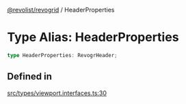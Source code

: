 [@revolist/revogrid](README.md) / HeaderProperties

# Type Alias: HeaderProperties

```ts
type HeaderProperties: RevogrHeader;
```

## Defined in

[src/types/viewport.interfaces.ts:30](https://github.com/revolist/revogrid/blob/179ef4790c9da8e1216f1005cb3571a276adbd08/src/types/viewport.interfaces.ts#L30)
